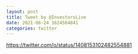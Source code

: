 ```yaml
--- 
layout: post 
title: Tweet by @InvestorsLive 
date: 2021-06-24 1624564841 
categories: twitter 
--- 
```

https://twitter.com/o/status/1408153102482554881